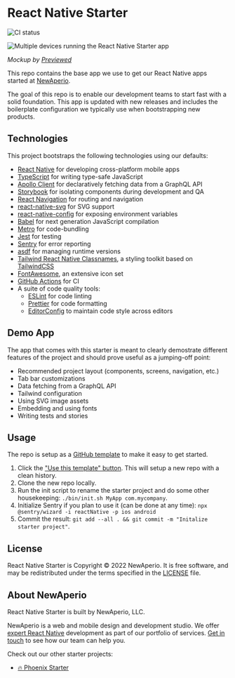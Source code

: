 # React Native Starter

![CI status](https://github.com/newaperio/react-native-starter/workflows/CI/badge.svg)

![Multiple devices running the React Native Starter app](https://user-images.githubusercontent.com/423798/151121628-bb2b6f20-5ec1-43b0-aed3-70598364ef9b.jpeg)

_Mockup by [Previewed]_

This repo contains the base app we use to get our React Native apps started at [NewAperio].

The goal of this repo is to enable our development teams to start fast with a solid foundation. This app is updated with new releases and includes the boilerplate configuration we typically use when bootstrapping new products.

## Technologies

This project bootstraps the following technologies using our defaults:

- [React Native] for developing cross-platform mobile apps
- [TypeScript] for writing type-safe JavaScript
- [Apollo Client] for declaratively fetching data from a GraphQL API
- [Storybook] for isolating components during development and QA
- [React Navigation] for routing and navigation
- [react-native-svg] for SVG support
- [react-native-config] for exposing environment variables
- [Babel] for next generation JavaScript compilation
- [Metro] for code-bundling
- [Jest] for testing
- [Sentry] for error reporting
- [asdf] for managing runtime versions
- [Tailwind React Native Classnames], a styling toolkit based on [TailwindCSS]
- [FontAwesome], an extensive icon set
- [GitHub Actions] for CI
- A suite of code quality tools:
  - [ESLint] for code linting
  - [Prettier] for code formatting
  - [EditorConfig] to maintain code style across editors

## Demo App

The app that comes with this starter is meant to clearly demostrate different features of the project and should prove useful as a jumping-off point:

- Recommended project layout (components, screens, navigation, etc.)
- Tab bar customizations
- Data fetching from a GraphQL API
- Tailwind configuration
- Using SVG image assets
- Embedding and using fonts
- Writing tests and stories

## Usage

The repo is setup as a [GitHub template] to make it easy to get started.

1. Click the ["Use this template" button]. This will setup a new repo with a clean history.
2. Clone the new repo locally.
3. Run the init script to rename the starter project and do some other housekeeping: `./bin/init.sh MyApp com.mycompany`.
4. Initialize Sentry if you plan to use it (can be done at any time): `npx @sentry/wizard -i reactNative -p ios android`
5. Commit the result: `git add --all . && git commit -m "Initalize starter project"`.

## License

React Native Starter is Copyright © 2022 NewAperio. It is free software, and may be redistributed under the terms specified in the [LICENSE](/LICENSE) file.

## About NewAperio

React Native Starter is built by NewAperio, LLC.

NewAperio is a web and mobile design and development studio. We offer [expert React Native][services] development as part of our portfolio of services. [Get in touch][contact] to see how our team can help you.

Check out our other starter projects:

- [🔥 Phoenix Starter]

[previewed]: https://previewed.app/template/3F40C34E
[newaperio]: https://newaperio.com?utm_source=github
[react native]: https://reactnative.dev/
[typescript]: https://www.typescriptlang.org/
[apollo client]: https://www.apollographql.com/docs/react/
[storybook]: https://storybook.js.org/
[react navigation]: https://reactnavigation.org/
[react-native-svg]: https://github.com/react-native-svg/react-native-svg
[react-native-config]: https://github.com/luggit/react-native-config
[babel]: https://babeljs.io/
[metro]: https://facebook.github.io/metro/
[jest]: https://jestjs.io/
[sentry]: https://sentry.io/welcome/
[asdf]: https://asdf-vm.com/
[tailwind react native classnames]: https://github.com/jaredh159/tailwind-react-native-classnames
[fontawesome]: https://fontawesome.com/
[tailwindcss]: https://tailwindcss.com/
[github actions]: https://github.com/features/actions
[eslint]: https://eslint.org/
[prettier]: https://prettier.io/
[editorconfig]: https://editorconfig.org/
[github template]: https://docs.github.com/en/free-pro-team@latest/github/creating-cloning-and-archiving-repositories/creating-a-repository-from-a-template#creating-a-repository-from-a-template
["use this template" button]: https://github.com/newaperio/react-native/generate
[services]: https://newaperio.com/services/#mobile-development?utm_source=github
[contact]: https://newaperio.com/contact?utm_source=github
[🔥 Phoenix Starter]: https://github.com/newaperio/phoenix_starter
